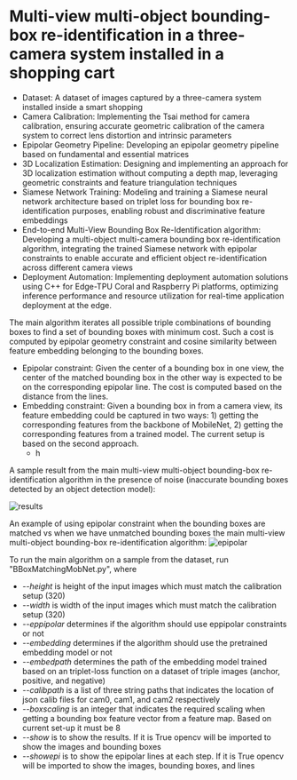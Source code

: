 # Multi-view multi-object bounding-box re-identification in a three-camera system installed in a shopping cart

* Dataset: A dataset of images captured by a three-camera system installed inside a smart shopping
* Camera Calibration: Implementing the Tsai method for camera calibration, ensuring accurate geometric calibration of the camera system to correct lens distortion and intrinsic parameters
* Epipolar Geometry Pipeline: Developing an epipolar geometry pipeline based on fundamental and essential matrices
* 3D Localization Estimation: Designing and implementing an approach for 3D localization estimation without computing a depth map, leveraging geometric constraints and feature triangulation techniques
* Siamese Network Training: Modeling and training a Siamese neural network architecture based on triplet loss for bounding box re-identification purposes, enabling robust and discriminative feature embeddings
* End-to-end Multi-View Bounding Box Re-Identification algorithm: Developing a multi-object multi-camera bounding box re-identification algorithm, integrating the trained Siamese network with epipolar constraints to enable accurate and efficient object re-identification across different camera views
* Deployment Automation: Implementing deployment automation solutions using C++ for Edge-TPU Coral and Raspberry Pi platforms, optimizing inference performance and resource utilization for real-time application deployment at the edge.

The main algorithm iterates all possible triple combinations of bounding boxes to find a set of bounding boxes with minimum cost. Such a cost is computed by epipolar geometry constraint and cosine similarity between feature embedding belonging to the bounding boxes. <br/>
* Epipolar constraint: Given the center of a bounding box in one view, the center of the matched bounding box in the other way is expected to be on the corresponding epipolar line. The cost is computed based on the distance from the lines.
* Embedding constraint: Given a bounding box in from a camera view, its feature embedding could be captured in two ways: 1) getting the corresponding features from the backbone of MobileNet, 2) getting the corresponding features from a trained model. The current setup is based on the second approach.
  * h

A sample result from the main  multi-view multi-object bounding-box re-identification algorithm in the presence of noise (inaccurate bounding boxes detected by an object detection model):

![results](https://github.com/shahrokh1106/multiview-boundingbox-reidentification-smart-cart/assets/44213732/bbae13c3-cb97-45a1-afea-bcfb479d0ecd)

An example of using epipolar constraint when the bounding boxes are matched vs when we have unmatched bounding boxes the main  multi-view multi-object bounding-box re-identification algorithm:
![epipolar](https://github.com/shahrokh1106/multiview-boundingbox-reidentification-smart-cart/assets/44213732/e8805a16-3578-4bf1-ba91-25990e6bba99)

To run the main algorithm on a sample from the dataset, run "BBoxMatchingMobNet.py", where

* *--height* is height of the input images which must match the calibration setup (320)
* *--width* is width of the input images which must match the calibration setup (320)
* *--eppipolar* determines if the algorithm should use eppipolar constraints or not 
* *--embedding* determines if the algorithm should use the pretrained embedding model or not 
* *--embedpath* determines the path of the embedding model trained based on an triplet-loss function on a dataset of triple images (anchor, positive, and negative)
* *--calibpath* is a list of three string paths that indicates the location of json calib files for cam0, cam1, and cam2 respectively
* *--boxscaling* is an integer that indicates the required scaling when getting a bounding box feature vector from a feature map. Based on current set-up it must be 8
* *--show* is to  show the results. If it is True opencv will be imported to show the images and bounding boxes
* *--showepi* is to show the epipolar lines at each step. If it is True opencv will be imported to show the images, bounding boxes, and lines
